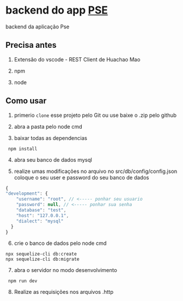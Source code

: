 # backend do app [PSE](https://github.com/Kalixtocode4u/Pse)

backend da aplicação Pse

## Precisa antes

1. Extensão do vscode - REST Client de Huachao Mao

2. npm

3. node


## Como usar

1. primerio `clone` esse projeto pelo Git ou use baixe o .zip pelo github

2. abra a pasta pelo node cmd

3. baixar todas as dependencias

```
 npm install
```

4. abra seu banco de dados mysql

5. realize umas modificações no arquivo no src/db/config/config.json coloque o seu user e password do seu banco de dados

```js
{
"development": {
    "username": "root", // <----- ponhar seu usuario
    "password": null, // <----- ponhar sua senha
    "database": "test",
    "host": "127.0.0.1",
    "dialect": "mysql"
  }
}
```
6. crie o banco de dados pelo node cmd

```
npx sequelize-cli db:create
npx sequelize-cli db:migrate
```

7. abra o servidor no modo desenvolvimento

```
 npm run dev
```

8. Realize as requisições nos arquivos .http
